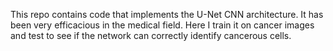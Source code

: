 This repo contains code that implements the U-Net CNN architecture.  It has been very efficacious in the medical field.  Here I train it on cancer images and test to see if the network can correctly identify cancerous cells.
